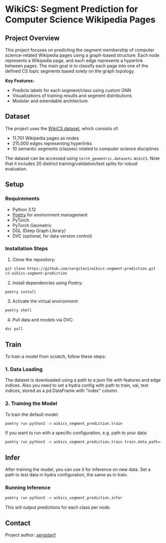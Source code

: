 # WikiCS: Segment Prediction for Computer Science Wikipedia Pages

## Project Overview

This project focuses on predicting the segment membership of computer science-related Wikipedia pages using a graph-based structure. Each node represents a Wikipedia page, and each edge represents a hyperlink between pages. The main goal is to classify each page into one of the defined CS topic segments based solely on the graph topology.

**Key Features:**

- Predicts labels for each segment/class using custom GNN
- Visualizations of training results and segment distributions
- Modular and extendable architecture

## Dataset

The project uses the [WikiCS dataset](https://github.com/pmernyei/wiki-cs-dataset), which consists of:

- 11,701 Wikipedia pages as nodes
- 215,000 edges representing hyperlinks
- 10 semantic segments (classes) related to computer science disciplines

The dataset can be accessed using `torch_geometric.datasets.WikiCS`. Note that it includes 20 distinct training/validation/test splits for robust evaluation.

## Setup

### Requirements

- Python 3.12
- [Poetry](https://python-poetry.org/docs/) for environment management
- PyTorch
- PyTorch Geometric
- DGL (Deep Graph Library)
- DVC (optional, for data version control)

### Installation Steps

1. Clone the repository:

```bash
git clone https://github.com/sergstan1/wikics-segment-prediction.git
cd wikics-segment-prediction
```

2. Install dependencies using Poetry:

```bash
poetry install
```

3. Activate the virtual environment:

```bash
poetry shell
```

4. Pull data and models via DVC:

```bash
dvc pull
```

## Train

To train a model from scratch, follow these steps:

### 1. Data Loading

The dataset is downloaded using a path to a json file with features and edge indices.
Also you need to set a hydra config with path to train, val, test indices, stored as a pd.DataFrame with "index" column.

### 2. Training the Model

To train the default model:

```bash
poetry run python3 -m wikics_segment_prediction.train
```

If you want to run with a specific configuration, e.g. path to your data:

```bash
poetry run python3 -m wikics_segment_prediction.train train.data_path=<data_path>
```

## Infer

After training the model, you can use it for inference on new data.
Set a path to test data in hydra configuration, the same as in train.

### Running Inference

```bash
poetry run python3 -m wikics_segment_prediction.infer
```

This will output predictions for each class per node.

## Contact

Project author: [sergstan1](https://github.com/sergstan1)
